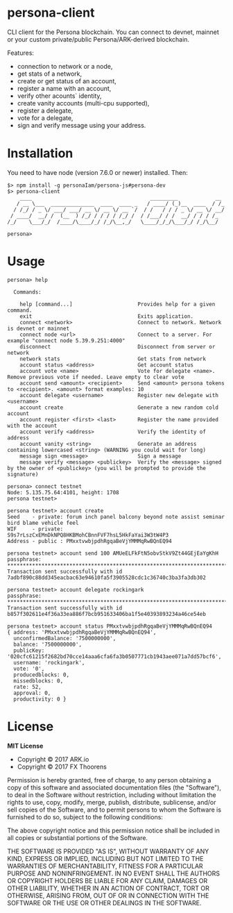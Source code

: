 <!-- ![ARK Client](https://i.imgur.com/Sj3s29m.jpg) -->

# persona-client
CLI client for the Persona blockchain.
You can connect to devnet, mainnet or your custom private/public Persona/ARK-derived blockchain.

Features:
- connection to network or a node,
- get stats of a network,
- create or get status of an account,
- register a name with an account,
- verify other acounts` identity,
- create vanity accounts (multi-cpu supported),
- register a delegate,
- vote for a delegate,
- sign and verify message using your address.

# Installation
You need to have node (version 7.6.0 or newer) installed. Then:
```
$> npm install -g personaIam/persona-js#persona-dev
$> persona-client
    ____                                      _________            __
   / __ \___  ______________  ____  ____ _   / ____/ (_)__  ____  / /_
  / /_/ / _ \/ ___/ ___/ __ \/ __ \/ __ `/  / /   / / / _ \/ __ \/ __/
 / ____/  __/ /  (__  ) /_/ / / / / /_/ /  / /___/ / /  __/ / / / /_
/_/    \___/_/  /____/\____/_/ /_/\__,_/   \____/_/_/\___/_/ /_/\__/

persona>
```

# Usage
```
persona> help

  Commands:

    help [command...]                     Provides help for a given command.
    exit                                  Exits application.
    connect <network>                     Connect to network. Network is devnet or mainnet
    connect node <url>                    Connect to a server. For example "connect node 5.39.9.251:4000"
    disconnect                            Disconnect from server or network
    network stats                         Get stats from network
    account status <address>              Get account status
    account vote <name>                   Vote for delegate <name>. Remove previous vote if needed. Leave empty to clear vote
    account send <amount> <recipient>     Send <amount> persona tokens to <recipient>. <amount> format examples: 10
    account delegate <username>           Register new delegate with <username>
    account create                        Generate a new random cold account
    account register <first> <last>       Register the name provided with the account
    account verify <address>              Verify the identity of address
    account vanity <string>               Generate an address containing lowercased <string> (WARNING you could wait for long)
    message sign <message>                Sign a message
    message verify <message> <publickey>  Verify the <message> signed by the owner of <publickey> (you will be prompted to provide the signature)
```



```
persona> connect testnet
Node: 5.135.75.64:4101, height: 1708
persona testnet>
```

```
persona testnet> account create
Seed    - private: forum inch panel balcony beyond note assist seminar bird blame vehicle feel
WIF     - private: S9s7rLszCxEMnDkNPQ8HKBMohCBnnFVF7hsL5HkFaYai3W3tW4P3
Address - public : PMxxtvwbjpdhRgqaBeVjYMMMqRwBQnEQ94
```

```
persona testnet> account send 100 AMUeELFkFtN5obvStkV9Zt44GEjEaYgKhH
passphrase: ************************************************************************
Transaction sent successfully with id 7adbf890c88dd345eacbac63e94610fa5f3905528cdc1c36740c3ba3fa3db302
```

```
persona testnet> account delegate rockingark
passphrase: **************************************************************************
Transaction sent successfully with id b857f302611e4f36a33ea886f7bcb951633406ba1f5e40393893234a46ce54eb
```

```
persona testnet> account status PMxxtvwbjpdhRgqaBeVjYMMMqRwBQnEQ94
{ address: 'PMxxtvwbjpdhRgqaBeVjYMMMqRwBQnEQ94',
  unconfirmedBalance: '7500000000',
  balance: '7500000000',
  publicKey: '020cfc61215f2682bd70cce14aaa6cfa6fa3b0507771cb1943aee071a7dd57bcf6',
  username: 'rockingark',
  vote: '0',
  producedblocks: 0,
  missedblocks: 0,
  rate: 52,
  approval: 0,
  productivity: 0 }
```

# License

**MIT License**

- Copyright © 2017 ARK.io
- Copyright © 2017 FX Thoorens

Permission is hereby granted, free of charge, to any person obtaining a copy of this software and associated documentation files (the "Software"), to deal in the Software without restriction, including without limitation the rights to use, copy, modify, merge, publish, distribute, sublicense, and/or sell copies of the Software, and to permit persons to whom the Software is furnished to do so, subject to the following conditions:

The above copyright notice and this permission notice shall be included in all copies or substantial portions of the Software.

THE SOFTWARE IS PROVIDED "AS IS", WITHOUT WARRANTY OF ANY KIND, EXPRESS OR IMPLIED, INCLUDING BUT NOT LIMITED TO THE WARRANTIES OF MERCHANTABILITY, FITNESS FOR A PARTICULAR PURPOSE AND NONINFRINGEMENT. IN NO EVENT SHALL THE AUTHORS OR COPYRIGHT HOLDERS BE LIABLE FOR ANY CLAIM, DAMAGES OR OTHER LIABILITY, WHETHER IN AN ACTION OF CONTRACT, TORT OR OTHERWISE, ARISING FROM, OUT OF OR IN CONNECTION WITH THE SOFTWARE OR THE USE OR OTHER DEALINGS IN THE SOFTWARE.
